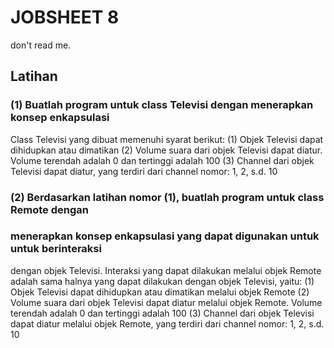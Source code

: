 # JOBSHEET 8

don't read me.

## Latihan

### (1) Buatlah program untuk class Televisi dengan menerapkan konsep enkapsulasi

Class Televisi yang dibuat memenuhi syarat berikut:
(1) Objek Televisi dapat dihidupkan atau dimatikan
(2) Volume suara dari objek Televisi dapat diatur. Volume terendah adalah 0 dan
tertinggi adalah 100
(3) Channel dari objek Televisi dapat diatur, yang terdiri dari channel nomor: 1,
2, s.d. 10

### (2) Berdasarkan latihan nomor (1), buatlah program untuk class Remote dengan

### menerapkan konsep enkapsulasi yang dapat digunakan untuk untuk berinteraksi

dengan objek Televisi. Interaksi yang dapat dilakukan melalui objek Remote
adalah sama halnya yang dapat dilakukan dengan objek Televisi, yaitu:
(1) Objek Televisi dapat dihidupkan atau dimatikan melalui objek Remote
(2) Volume suara dari objek Televisi dapat diatur melalui objek Remote. Volume
terendah adalah 0 dan tertinggi adalah 100
(3) Channel dari objek Televisi dapat diatur melalui objek Remote, yang terdiri
dari channel nomor: 1, 2, s.d. 10
